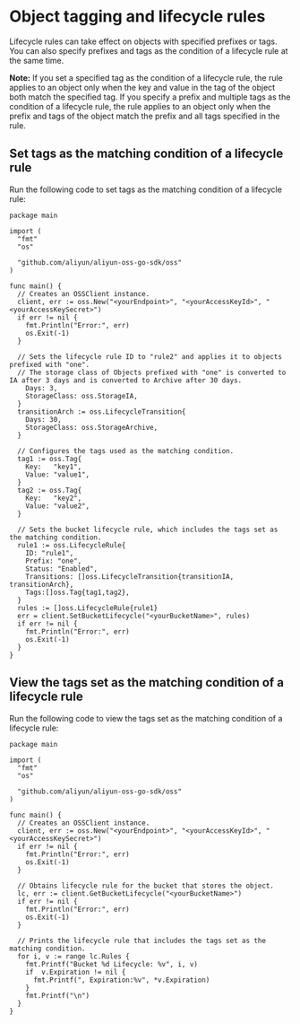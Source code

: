 # Object tagging and lifecycle rules

Lifecycle rules can take effect on objects with specified prefixes or tags. You can also specify prefixes and tags as the condition of a lifecycle rule at the same time.

**Note:** If you set a specified tag as the condition of a lifecycle rule, the rule applies to an object only when the key and value in the tag of the object both match the specified tag. If you specify a prefix and multiple tags as the condition of a lifecycle rule, the rule applies to an object only when the prefix and tags of the object match the prefix and all tags specified in the rule.

## Set tags as the matching condition of a lifecycle rule

Run the following code to set tags as the matching condition of a lifecycle rule:

```
package main

import (
  "fmt"
  "os"

  "github.com/aliyun/aliyun-oss-go-sdk/oss"
)

func main() {
  // Creates an OSSClient instance.
  client, err := oss.New("<yourEndpoint>", "<yourAccessKeyId>", "<yourAccessKeySecret>")
  if err != nil {
    fmt.Println("Error:", err)
    os.Exit(-1)
  }

  // Sets the lifecycle rule ID to "rule2" and applies it to objects prefixed with "one".
  // The storage class of Objects prefixed with "one" is converted to IA after 3 days and is converted to Archive after 30 days.
    Days: 3,
    StorageClass: oss.StorageIA,
  }
  transitionArch := oss.LifecycleTransition{
    Days: 30,
    StorageClass: oss.StorageArchive,
  }

  // Configures the tags used as the matching condition. 
  tag1 := oss.Tag{
    Key:   "key1",
    Value: "value1",
  }
  tag2 := oss.Tag{
    Key:   "key2",
    Value: "value2",
  }

  // Sets the bucket lifecycle rule, which includes the tags set as the matching condition.
  rule1 := oss.LifecycleRule{
    ID: "rule1",
    Prefix: "one",
    Status: "Enabled",
    Transitions: []oss.LifecycleTransition{transitionIA, transitionArch},
    Tags:[]oss.Tag{tag1,tag2},
  }
  rules := []oss.LifecycleRule{rule1}
  err = client.SetBucketLifecycle("<yourBucketName>", rules)
  if err != nil {
    fmt.Println("Error:", err)
    os.Exit(-1)
  }
}
```

## View the tags set as the matching condition of a lifecycle rule

Run the following code to view the tags set as the matching condition of a lifecycle rule:

```
package main

import (
  "fmt"
  "os"

  "github.com/aliyun/aliyun-oss-go-sdk/oss"
)

func main() {
  // Creates an OSSClient instance.
  client, err := oss.New("<yourEndpoint>", "<yourAccessKeyId>", "<yourAccessKeySecret>")
  if err != nil {
    fmt.Println("Error:", err)
    os.Exit(-1)
  }

  // Obtains lifecycle rule for the bucket that stores the object.
  lc, err := client.GetBucketLifecycle("<yourBucketName>")
  if err != nil {
    fmt.Println("Error:", err)
    os.Exit(-1)
  }

  // Prints the lifecycle rule that includes the tags set as the matching condition.
  for i, v := range lc.Rules {
    fmt.Printf("Bucket %d Lifecycle: %v", i, v)
    if  v.Expiration != nil {
      fmt.Printf(", Expiration:%v", *v.Expiration)
    }
    fmt.Printf("\n")
  }
}
```

